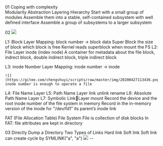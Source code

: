 01
Coping with complexity  
    Modularity 
    Abstraction 
    Layering 
    Hierarchy 
        Start with a small group of modules 
        Assemble them into a stable, self-contained subsystem with well defined interface Assemble a group of subsystems to a larger subsystem 

02
![](https://gitee.com/chengshuyi/scripts/raw/master/img/20200427112323.png)

L1: Block Layer 
    Mapping: block number -> block data
    Super Block
        the size of block
        which block is free
        Kernel reads superblock when mount the FS 
L2: File Layer 
    inode (index node)
    A container for metadata about the file
        block, indrect block, double indirect block, triple indirect block

L3: inode Number Layer 
    Mapping: inode number -> inode

    ![](https://gitee.com/chengshuyi/scripts/raw/master/img/20200427113436.png)
    inode number is enough to operate a file 

L4: File Name Layer 
L5: Path Name Layer 
    link
    unlink
    rename
L6: Absolute Path Name Layer 
L7: Symbolic LinkLayer 
    mount
        Record the device and the root inode number of the file system in memory 
        Record in the in-memory version of the inode for "/dev/fd1" its parent’s inode
    link

FAT (File Allocation Table) File System
    File is collection of disk blocks 
    In FAT: file attributes are kept in directory

03
Directly Dump a Directory
Two Types of Links
    Hard link
    Soft link
        Soft link can create cycle by SYMLINK("a", "a")
    ![](https://gitee.com/chengshuyi/scripts/raw/master/img/20200427133254.png)
    --
    